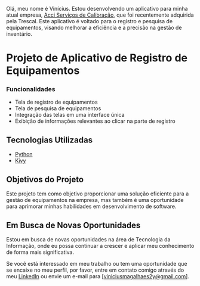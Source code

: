 Olá, meu nome é Vinícius. Estou desenvolvendo um aplicativo para minha atual empresa, [Acci Serviços de Calibração](https://www.acci.com.br), que foi recentemente adquirida pela Trescal. Este aplicativo é voltado para o registro e pesquisa de equipamentos, visando melhorar a eficiência e a precisão na gestão de inventário.

# Projeto de Aplicativo de Registro de Equipamentos

### Funcionalidades

- Tela de registro de equipamentos
- Tela de pesquisa de equipamentos
- Integração das telas em uma interface única
- Exibição de informações relevantes ao clicar na parte de registro

## Tecnologias Utilizadas

- [Python](https://www.python.org/)
- [Kivy](https://kivy.org/)

## Objetivos do Projeto

Este projeto tem como objetivo proporcionar uma solução eficiente para a gestão de equipamentos na empresa, mas também é uma oportunidade para aprimorar minhas habilidades em desenvolvimento de software.

## Em Busca de Novas Oportunidades

 Estou em busca de novas oportunidades na área de Tecnologia da Informação, onde eu possa continuar a crescer e aplicar meu conhecimento de forma mais significativa.

Se você está interessado em meu trabalho ou tem uma oportunidade que se encaixe no meu perfil, por favor, entre em contato comigo através do meu [LinkedIn](https://www.linkedin.com/in/vinicius-silva-32435a261?utm_source=share&utm_campaign=share_via&utm_content=profile&utm_medium=ios_app) ou envie um e-mail para [viniciusmagalhaes2y@gmail.com].
